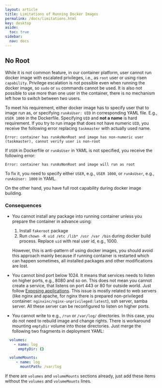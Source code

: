 ```yaml
---
layout: article
title: Limitations of Running Docker Images 
permalink: /docs/limitations.html
key: desktop
aside:
  toc: true
sidebar:
  nav: docs
---
```

## No Root

While it is not common feature, in our container platform, user cannot run docker image with escalated privileges, i.e., as `root` user or using risen `capability`. Privilege escalation is not possible even when running the docker image, so `sudo` or `su` commands cannot be used. It is also not possible to use more than one user in the container, there is no mechanism left how to switch between two users. 

To meet his requirement, either docker image has to specify user that to image run as, or specifying `runAsUser: UID` in corresponding YAML file. E.g., `USER 1000` in the Dockerfile. Specifying `UID` and **not a name** is hard requirement. If you try to run image that does not have numeric `UID`, you receive the following error replacing `taskmaster` with actually used name.
```
Error: container has runAsNonRoot and image has non-numeric user (taskmaster), cannot verify user is non-root 
```

If `USER` in Dockerfile or `runAsUser` in YAML is not specified, you receive the following error:
```
Error: container has runAsNonRoot and image will run as root 
```
To fix it, you need to specify either `USER`, e.g., `USER 1000`, or `runAsUser`, e.g., `runAsUser: 1000` in YAML.

On the other hand, you have full root capability during docker image building.

### Consequences

* You cannot install any package into running container unless you prepare the container in advance using:

  1. Install `fakeroot` package
  2. Run `chown -R uid /etc /lib* /usr /var /bin` during docker build process. Replace `uid` with real user id, e.g., 1000.
 
  However, this is anti-pattern of using docker images, you should avoid this approach mainly because if running container is restarted which can happen sometimes, all installed packages and other modifications are lost.

* You cannot bind port below 1024. It means that services needs to listen on higher ports, e.g., 8080 and so on. This does not mean you cannot create a service, that listens on port 443 or 80 for outside world. Just follow [Exposing applications](/docs/kubectl-expose.html). This issue is mostly related to web servers (like nginx and apache, for nginx there is prepared non-privileged container: `nginxinc/nginx-unprivileged:latest`), ssh server, samba server. All these server can be reconfigured to listen on higher ports.

* You cannot write to e.g., `/run` or `/var/log/` directories. In this case, you do not need to rebuild image and change rights. There is workaround mounting `emptyDir` volume into those directories. Just merge the following two fragments in deployment YAML:
```yaml
  volumes:
    - name: log
      emptyDir: {}

  volumeMounts:
     - name: log
       mountPath: /var/log
```

  If there are `volumes` and `volumeMounts` sections already, just add these items without the `volumes` and `volumeMounts` lines.
